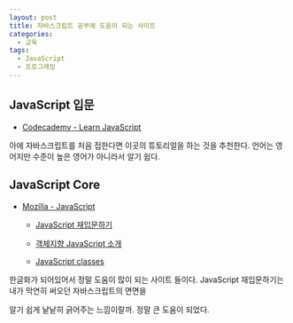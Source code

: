 ```yaml
---
layout: post
title: 자바스크립트 공부에 도움이 되는 사이트
categories:
  - 교육
tags:
  - JavaScript
  - 프로그래밍
---
```


## JavaScript 입문

- [Codecademy - Learn JavaScript](https://www.codecademy.com/learn/learn-javascript)

아에 자바스크립트를 처음 접한다면 이곳의 튜토리얼을 하는 것을 추천한다. 언어는 영어지만 수준이 높은 영어가 아니라서 알기 쉽다.


## JavaScript Core

- [Mozilla - JavaScript](https://developer.mozilla.org/ko/docs/Web/JavaScript)

  - [JavaScript 재입문하기](https://developer.mozilla.org/ko/docs/A_re-introduction_to_JavaScript)

  - [객체지향 JavaScript 소개](https://developer.mozilla.org/ko/docs/Web/JavaScript/Introduction_to_Object-Oriented_JavaScript)

  - [JavaScript classes](https://developer.mozilla.org/ko/docs/Web/JavaScript/Reference/Classes)

한글화가 되어있어서 정말 도움이 많이 되는 사이트 들이다. JavaScript 재입문하기는 내가 막연히 써오던 자바스크립트의 면면을

알기 쉽게 낱낱히 긁어주는 느낌이랄까. 정말 큰 도움이 되었다.